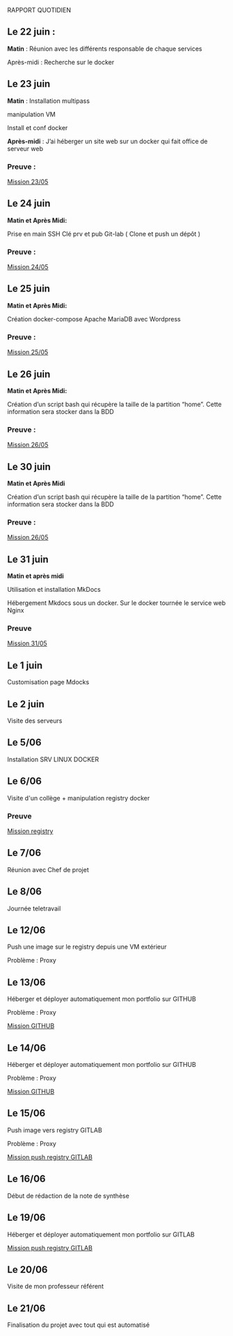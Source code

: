 RAPPORT QUOTIDIEN


## Le 22 juin : 

**Matin** : Réunion avec les différents responsable de chaque services


Après-midi :
Recherche sur le docker 




## Le 23 juin 

**Matin** : Installation multipass
 
manipulation VM

Install et conf docker 

**Après-midi** : J’ai héberger un site web sur un docker qui fait office de serveur web

### Preuve : 

[Mission 23/05](https://antoninlcs.github.io/Porfolio/Stage%20CD%2072/Documentation/Multipass%26docker/)




## Le 24 juin


**Matin et Après Midi:** 

Prise en main SSH 
Clé prv et pub
Git-lab ( Clone et push un dépôt ) 

### Preuve :

[Mission 24/05](/Stage%20CD%2072/Documentation/GITLAB/)



## Le 25 juin 

**Matin et Après Midi:** 

Création docker-compose
Apache MariaDB
avec Wordpress

### Preuve :

[Mission 25/05](/Stage%20CD%2072/Documentation/Docker-compose/)



## Le 26 juin 

**Matin et Après Midi:**  

Création d’un script bash qui récupère la taille de la partition “home”. Cette information sera stocker dans la BDD

### Preuve :

[Mission 26/05](/Stage%20CD%2072/Documentation/Script/)



## Le 30 juin 

**Matin et Après Midi**

Création d’un script bash qui récupère la taille de la partition “home”. Cette information sera stocker dans la BDD


### Preuve :

[Mission 26/05](/Stage%20CD%2072/Documentation/Script/)



## Le 31 juin 

**Matin et après midi**

Utilisation et installation MkDocs

Hébergement Mkdocs sous un docker. Sur le docker tournée le service web Nginx

### Preuve 

[Mission 31/05](/Stage%20CD%2072/Documentation/Mkdocs/)


## Le 1 juin

Customisation page Mdocks 



## Le 2 juin

Visite des serveurs 


## Le 5/06 

Installation SRV LINUX DOCKER 


## Le 6/06 

Visite d'un collège + manipulation registry docker 

### Preuve 

[Mission registry]()


## Le 7/06

Réunion avec Chef de projet 

## Le 8/06

Journée teletravail

## Le 12/06

Push une image sur le registry depuis une VM extérieur 

Problème : Proxy

##  Le 13/06

Héberger et déployer automatiquement mon portfolio sur GITHUB 

Problème : Proxy

[Mission GITHUB](https://antoninlcs.github.io/cd72/Stage%20CD%2072/Mission/Mission%20du%2013.06-14.06/)


## Le 14/06 

Héberger et déployer automatiquement mon portfolio sur GITHUB 

Problème : Proxy

[Mission GITHUB](https://antoninlcs.github.io/cd72/Stage%20CD%2072/Mission/Mission%20du%2013.06-14.06/)


## Le 15/06

Push image vers registry GITLAB 

Problème : Proxy

[Mission push registry GITLAB](https://antoninlcs.github.io/cd72/Stage%20CD%2072/Mission/gitlab-ci.yml/)

## Le 16/06

Début de rédaction de la note de synthèse 

## Le 19/06 

Héberger et déployer automatiquement mon portfolio sur GITLAB 

[Mission push registry GITLAB](https://antoninlcs.github.io/cd72/Stage%20CD%2072/Mission/gitlab-ci.yml/)



## Le 20/06 

Visite de mon professeur référent 

## Le 21/06

Finalisation du projet avec tout qui est automatisé































































